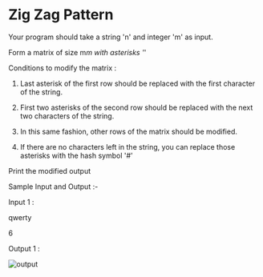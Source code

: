 # Zig Zag Pattern

Your program should take a string 'n' and integer 'm' as input.

Form a matrix of size m*m with asterisks '*\'

Conditions to modify the matrix :

1) Last asterisk of the first row should be replaced with the first character of the string.

2) First two asterisks of the second row should be replaced with the next two characters of the string.

3) In this same fashion, other rows of the matrix should be modified.

4) If there are no characters left in the string, you can replace those asterisks with the hash symbol '#'

Print the modified output

Sample Input and Output :- 

Input 1 :

qwerty

6

Output 1 :

![output](https://user-images.githubusercontent.com/23584394/86082592-c24e9c00-bab5-11ea-91f7-5cb14cf99497.PNG)

